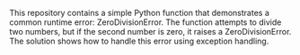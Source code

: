 This repository contains a simple Python function that demonstrates a common runtime error: ZeroDivisionError. The function attempts to divide two numbers, but if the second number is zero, it raises a ZeroDivisionError. The solution shows how to handle this error using exception handling.